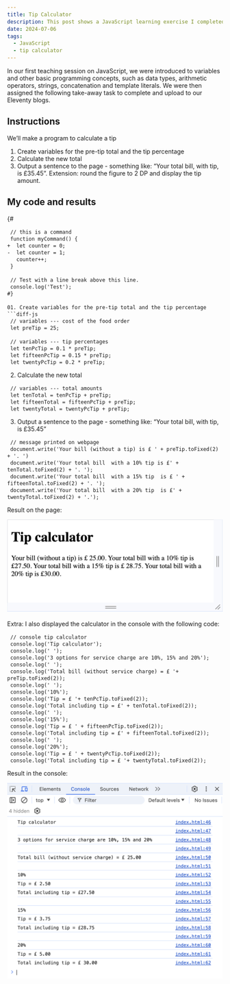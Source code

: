 ```yaml
---
title: Tip Calculator
description: This post shows a JavaScript learning exercise I completed.
date: 2024-07-06
tags:
  - JavaScript
  - tip calculator
---
```


In our first teaching session on JavaScript, we were introduced to variables and other basic programming concepts, such as data types, arithmetic operators, strings, concatenation and template literals. We were then assigned the following take-away task to complete and upload to our Eleventy blogs.

## Instructions

We’ll make a program to calculate a tip

01. Create variables for the pre-tip total and the tip percentage
02. Calculate the new total
03. Output a sentence to the page - something like: “Your total bill, with tip, is £35.45”. Extension: round the figure to 2 DP and display the tip amount.

## My code and results

{#
```diff-js
 // this is a command
 function myCommand() {
+  let counter = 0;
-  let counter = 1;
   counter++;
 }

 // Test with a line break above this line.
 console.log('Test');
#}

01. Create variables for the pre-tip total and the tip percentage
```diff-js
 // variables --- cost of the food order
 let preTip = 25;

 // variables --- tip percentages
 let tenPcTip = 0.1 * preTip;
 let fifteenPcTip = 0.15 * preTip;
 let twentyPcTip = 0.2 * preTip;
```

02. Calculate the new total
```diff-js
 // variables --- total amounts
 let tenTotal = tenPcTip + preTip;
 let fifteenTotal = fifteenPcTip + preTip;
 let twentyTotal = twentyPcTip + preTip;
```

03. Output a sentence to the page - something like: “Your total bill, with tip, is £35.45”
```diff-js
 // message printed on webpage
 document.write('Your bill (without a tip) is £ ' + preTip.toFixed(2) + '. ')
 document.write('Your total bill  with a 10% tip is £' + tenTotal.toFixed(2) + '. ');
 document.write('Your total bill  with a 15% tip  is £ ' + fifteenTotal.toFixed(2) + '. ');
 document.write('Your total bill  with a 20% tip  is £' + twentyTotal.toFixed(2) + '.');
```
Result on the page:
<div class=row></div>
<img class="col-12" src="/assets/images/page screenshot.png" alt="Screenshot of the result on the webpage">
</div>
<br><br>
Extra: I also displayed the calculator in the console with the following code:

```diff-js
 // console tip calculator
 console.log('Tip calculator');
 console.log(' ');
 console.log('3 options for service charge are 10%, 15% and 20%');
 console.log(' ');
 console.log('Total bill (without service charge) = £ '+ preTip.toFixed(2));
 console.log(' ');
 console.log('10%');
 console.log('Tip = £ '+ tenPcTip.toFixed(2));
 console.log('Total including tip = £' + tenTotal.toFixed(2));
 console.log(' ');
 console.log('15%');
 console.log('Tip = £ ' + fifteenPcTip.toFixed(2));
 console.log('Total including tip = £' + fifteenTotal.toFixed(2));
 console.log(' ');
 console.log('20%');
 console.log('Tip = £ ' + twentyPcTip.toFixed(2));
 console.log('Total including tip = £ '+ twentyTotal.toFixed(2)); 
```
Result in the console:
<div class=row></div>
<img class="col-12" src="/assets/images/console screenshot.png" alt="Screenshot of the result in the console">
</div>

